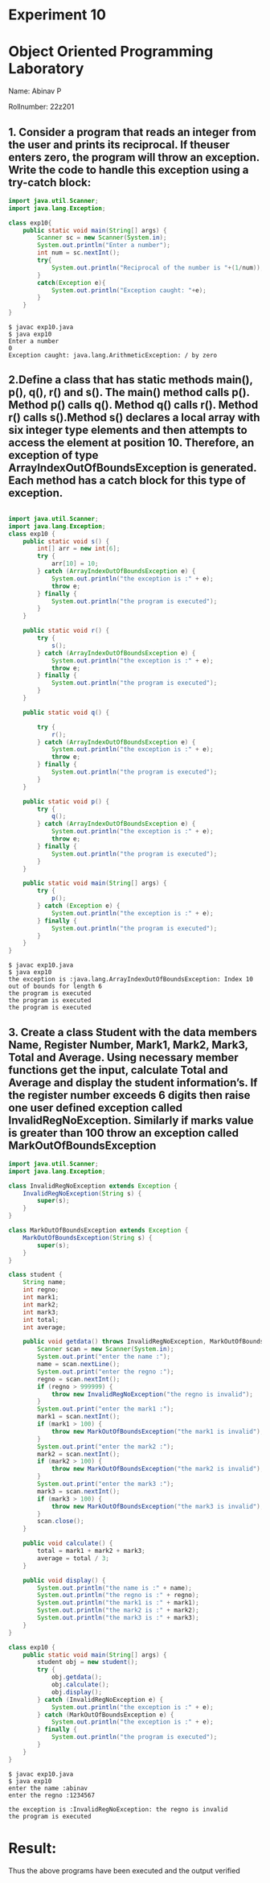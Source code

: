 # Experiment 10
# Object Oriented Programming Laboratory
Name: Abinav P

Rollnumber: 22z201

## 1. Consider a program that reads an integer from the user and prints its reciprocal. If theuser enters zero, the program will throw an exception. Write the code to handle this exception using a try-catch block: 

```java
import java.util.Scanner;
import java.lang.Exception;

class exp10{
    public static void main(String[] args) {
        Scanner sc = new Scanner(System.in);
        System.out.println("Enter a number");
        int num = sc.nextInt();
        try{
            System.out.println("Reciprocal of the number is "+(1/num));
        }
        catch(Exception e){
            System.out.println("Exception caught: "+e);
        }
    }
}
```
```shell
$ javac exp10.java
$ java exp10
Enter a number
0
Exception caught: java.lang.ArithmeticException: / by zero
```

## 2.Define a class that has static methods main(), p(), q(), r() and s(). The main() method calls p(). Method p() calls q(). Method q() calls r(). Method r() calls s().Method s() declares a local array with six integer type elements and then attempts to access the element at position 10. Therefore, an exception of type ArrayIndexOutOfBoundsException is generated. Each method has a catch block for this type of exception.

```java

import java.util.Scanner;
import java.lang.Exception;
class exp10 {
    public static void s() {
        int[] arr = new int[6];
        try {
            arr[10] = 10;
        } catch (ArrayIndexOutOfBoundsException e) {
            System.out.println("the exception is :" + e);
            throw e;
        } finally {
            System.out.println("the program is executed");
        }
    }

    public static void r() {
        try {
            s();
        } catch (ArrayIndexOutOfBoundsException e) {
            System.out.println("the exception is :" + e);
            throw e;
        } finally {
            System.out.println("the program is executed");
        }
    }

    public static void q() {

        try {
            r();
        } catch (ArrayIndexOutOfBoundsException e) {
            System.out.println("the exception is :" + e);
            throw e;
        } finally {
            System.out.println("the program is executed");
        }
    }

    public static void p() {
        try {
            q();
        } catch (ArrayIndexOutOfBoundsException e) {
            System.out.println("the exception is :" + e);
            throw e;
        } finally {
            System.out.println("the program is executed");
        }
    }

    public static void main(String[] args) {
        try {
            p();
        } catch (Exception e) {
            System.out.println("the exception is :" + e);
        } finally {
            System.out.println("the program is executed");
        }
    }
}
```

```shell
$ javac exp10.java
$ java exp10
the exception is :java.lang.ArrayIndexOutOfBoundsException: Index 10 out of bounds for length 6
the program is executed
the program is executed
the program is executed
```

## 3. Create a class Student with the data members Name, Register Number, Mark1, Mark2, Mark3, Total and Average. Using necessary member functions get the input, calculate Total and Average and display the student information’s. If the register number exceeds 6 digits then raise one user defined exception called InvalidRegNoException. Similarly if marks value is greater than 100 throw an exception called MarkOutOfBoundsException

```java
import java.util.Scanner;
import java.lang.Exception;

class InvalidRegNoException extends Exception {
    InvalidRegNoException(String s) {
        super(s);
    }
}

class MarkOutOfBoundsException extends Exception {
    MarkOutOfBoundsException(String s) {
        super(s);
    }
}

class student {
    String name;
    int regno;
    int mark1;
    int mark2;
    int mark3;
    int total;
    int average;

    public void getdata() throws InvalidRegNoException, MarkOutOfBoundsException {
        Scanner scan = new Scanner(System.in);
        System.out.print("enter the name :");
        name = scan.nextLine();
        System.out.print("enter the regno :");
        regno = scan.nextInt();
        if (regno > 999999) {
            throw new InvalidRegNoException("the regno is invalid");
        }
        System.out.print("enter the mark1 :");
        mark1 = scan.nextInt();
        if (mark1 > 100) {
            throw new MarkOutOfBoundsException("the mark1 is invalid");
        }
        System.out.print("enter the mark2 :");
        mark2 = scan.nextInt();
        if (mark2 > 100) {
            throw new MarkOutOfBoundsException("the mark2 is invalid");
        }
        System.out.print("enter the mark3 :");
        mark3 = scan.nextInt();
        if (mark3 > 100) {
            throw new MarkOutOfBoundsException("the mark3 is invalid");
        }
        scan.close();
    }

    public void calculate() {
        total = mark1 + mark2 + mark3;
        average = total / 3;
    }

    public void display() {
        System.out.println("the name is :" + name);
        System.out.println("the regno is :" + regno);
        System.out.println("the mark1 is :" + mark1);
        System.out.println("the mark2 is :" + mark2);
        System.out.println("the mark3 is :" + mark3);
    }
}

class exp10 {
    public static void main(String[] args) {
        student obj = new student();
        try {
            obj.getdata();
            obj.calculate();
            obj.display();
        } catch (InvalidRegNoException e) {
            System.out.println("the exception is :" + e);
        } catch (MarkOutOfBoundsException e) {
            System.out.println("the exception is :" + e);
        } finally {
            System.out.println("the program is executed");
        }
    }
}
```

```shell
$ javac exp10.java
$ java exp10
enter the name :abinav
enter the regno :1234567

the exception is :InvalidRegNoException: the regno is invalid
the program is executed
```

# Result:

Thus the above programs have been executed and the output verified